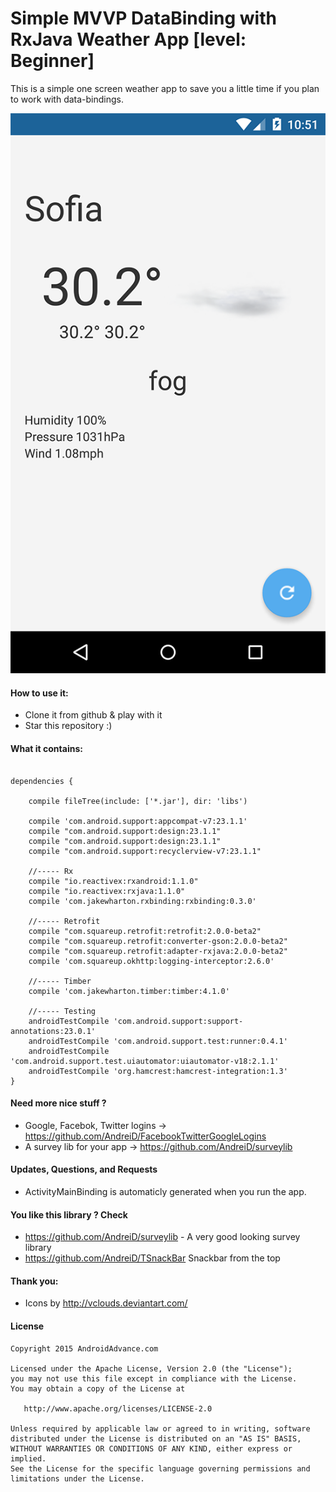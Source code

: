 Simple MVVP DataBinding with RxJava Weather App [level: Beginner]
==========================

This is a simple one screen weather app to save you a little time if you plan to work with data-bindings.

![alt text](https://raw.githubusercontent.com/AndreiD/MVVP-WeatherApp/master/screenshot.png "How the app looks 1")


#### How to use it:

* Clone it from github & play with it
* Star this repository :)


#### What it contains:

~~~~

dependencies {

    compile fileTree(include: ['*.jar'], dir: 'libs')

    compile 'com.android.support:appcompat-v7:23.1.1'
    compile "com.android.support:design:23.1.1"
    compile "com.android.support:design:23.1.1"
    compile "com.android.support:recyclerview-v7:23.1.1"

    //----- Rx
    compile "io.reactivex:rxandroid:1.1.0"
    compile "io.reactivex:rxjava:1.1.0"
    compile 'com.jakewharton.rxbinding:rxbinding:0.3.0'

    //----- Retrofit
    compile "com.squareup.retrofit:retrofit:2.0.0-beta2"
    compile "com.squareup.retrofit:converter-gson:2.0.0-beta2"
    compile "com.squareup.retrofit:adapter-rxjava:2.0.0-beta2"
    compile 'com.squareup.okhttp:logging-interceptor:2.6.0'

    //----- Timber
    compile 'com.jakewharton.timber:timber:4.1.0'

    //----- Testing
    androidTestCompile 'com.android.support:support-annotations:23.0.1'
    androidTestCompile 'com.android.support.test:runner:0.4.1'
    androidTestCompile 'com.android.support.test.uiautomator:uiautomator-v18:2.1.1'
    androidTestCompile 'org.hamcrest:hamcrest-integration:1.3'
}

~~~~

#### Need more nice stuff ?

- Google, Facebok, Twitter logins -> https://github.com/AndreiD/FacebookTwitterGoogleLogins
- A survey lib for your app -> https://github.com/AndreiD/surveylib

#### Updates, Questions, and Requests

- ActivityMainBinding is automaticly generated when you run the app.


#### You like this library ? Check
- https://github.com/AndreiD/surveylib - A very good looking survey library
- https://github.com/AndreiD/TSnackBar Snackbar from the top


#### Thank you:

- Icons by http://vclouds.deviantart.com/


#### License

~~~~
Copyright 2015 AndroidAdvance.com

Licensed under the Apache License, Version 2.0 (the "License");
you may not use this file except in compliance with the License.
You may obtain a copy of the License at

   http://www.apache.org/licenses/LICENSE-2.0

Unless required by applicable law or agreed to in writing, software
distributed under the License is distributed on an "AS IS" BASIS,
WITHOUT WARRANTIES OR CONDITIONS OF ANY KIND, either express or implied.
See the License for the specific language governing permissions and
limitations under the License.
~~~~